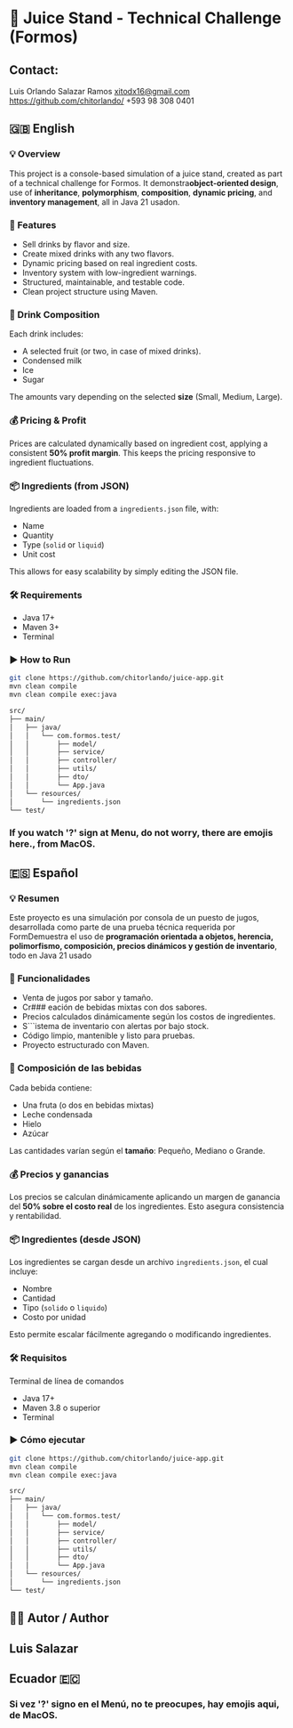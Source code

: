 # 🍹 Juice Stand - Technical Challenge (Formos)

## Contact:
Luis Orlando Salazar Ramos
xitodx16@gmail.com
https://github.com/chitorlando/
+593 98 308 0401

## 🇬🇧 English

### 💡 Overview

This project is a console-based simulation of a juice stand, created as part of a technical challenge for Formos. It demonstra**object-oriented design**, use of **inheritance**, **polymorphism**, **composition**, **dynamic pricing**, and **inventory management**, all in Java 21 usadon.

### 🧱 Features

- Sell drinks by flavor and size.
- Create mixed drinks with any two flavors.
- Dynamic pricing based on real ingredient costs.
- Inventory system with low-ingredient warnings.
- Structured, maintainable, and testable code.
- Clean project structure using Maven.

### 🧃 Drink Composition

Each drink includes:
- A selected fruit (or two, in case of mixed drinks).
- Condensed milk
- Ice
- Sugar

The amounts vary depending on the selected **size** (Small, Medium, Large).

### 💰 Pricing & Profit

Prices are calculated dynamically based on ingredient cost, applying a consistent **50% profit margin**. This keeps the pricing responsive to ingredient fluctuations.

### 📦 Ingredients (from JSON)

Ingredients are loaded from a `ingredients.json` file, with:
- Name
- Quantity
- Type (`solid` or `liquid`)
- Unit cost

This allows for easy scalability by simply editing the JSON file.

### 🛠️ Requirements

- Java 17+
- Maven 3+
- Terminal

### ▶️ How to Run

```bash
git clone https://github.com/chitorlando/juice-app.git
mvn clean compile
mvn clean compile exec:java

src/
├── main/
│   ├── java/
│   │   └── com.formos.test/
│   │       ├── model/
│   │       ├── service/
│   │       ├── controller/
│   │       ├── utils/
│   │       ├── dto/
│   │       └── App.java
│   └── resources/
│       └── ingredients.json
└── test/
```

### If you watch '?' sign at Menu, do not worry, there are emojis here., from MacOS.

## 🇪🇸 Español

### 💡 Resumen

Este proyecto es una simulación por consola de un puesto de jugos, desarrollada como parte de una prueba técnica requerida por FormDemuestra el uso de **programación orientada a objetos, herencia, polimorfismo, composición, precios dinámicos y gestión de inventario**, todo en Java 21 usado

### 🧱 Funcionalidades

- Venta de jugos por sabor y tamaño.
- Cr### eación de bebidas mixtas con dos sabores.
- Precios calculados dinámicamente según los costos de ingredientes.
- S```istema de inventario con alertas por bajo stock.
- Código limpio, mantenible y listo para pruebas.
- Proyecto estructurado con Maven.

### 🧃 Composición de las bebidas

Cada bebida contiene:
- Una fruta (o dos en bebidas mixtas)
- Leche condensada
- Hielo
- Azúcar

Las cantidades varían según el **tamaño**: Pequeño, Mediano o Grande.

### 💰 Precios y ganancias

Los precios se calculan dinámicamente aplicando un margen de ganancia del **50% sobre el costo real** de los ingredientes. Esto asegura consistencia y rentabilidad.

### 📦 Ingredientes (desde JSON)

Los ingredientes se cargan desde un archivo `ingredients.json`, el cual incluye:
- Nombre
- Cantidad
- Tipo (`solido` o `liquido`)
- Costo por unidad

Esto permite escalar fácilmente agregando o modificando ingredientes.

### 🛠️ Requisitos

Terminal de línea de comandos
- Java 17+
- Maven 3.8 o superior
- Terminal

### ▶️ Cómo ejecutar
```bash
git clone https://github.com/chitorlando/juice-app.git
mvn clean compile
mvn clean compile exec:java

src/
├── main/
│   ├── java/
│   │   └── com.formos.test/
│   │       ├── model/
│   │       ├── service/
│   │       ├── controller/
│   │       ├── utils/
│   │       ├── dto/
│   │       └── App.java
│   └── resources/
│       └── ingredients.json
└── test/
```

## 👨‍💻 Autor / Author
## Luis Salazar
## Ecuador 🇪🇨


### Si vez '?' signo en el Menú, no te preocupes, hay emojis aqui, de MacOS.
